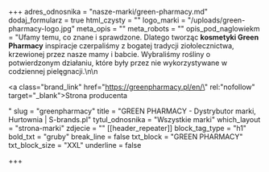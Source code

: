 +++
adres_odnosnika = "nasze-marki/green-pharmacy.md"
dodaj_formularz = true
html_czysty = ""
logo_marki = "/uploads/green-pharmacy-logo.jpg"
meta_opis = ""
meta_robots = ""
opis_pod_naglowiekm = "Ufamy temu, co znane i sprawdzone. Dlatego tworząc **kosmetyki Green Pharmacy** inspiracje czerpaliśmy z bogatej tradycji ziołolecznictwa, krzewionej przez nasze mamy i babcie. Wybraliśmy rośliny o potwierdzonym działaniu, które były przez nie wykorzystywane w codziennej pielęgnacji.\n\n    <p><a class=\"brand_link\" href=\"https://greenpharmacy.pl/en/\" rel:\"nofollow\" target=\"_blank\">Strona producenta</a></p>"
slug = "greenpharmacy"
title = "GREEN PHARMACY - Dystrybutor marki, Hurtownia | S-brands.pl"
tytul_odnosnika = "Wszystkie marki"
which_layout = "strona-marki"
zdjecie = ""
[[header_repeater]]
block_tag_type = "h1"
bold_txt = "gruby"
break_line = false
txt_block = "GREEN PHARMACY"
txt_block_size = "XXL"
underline = false

+++
